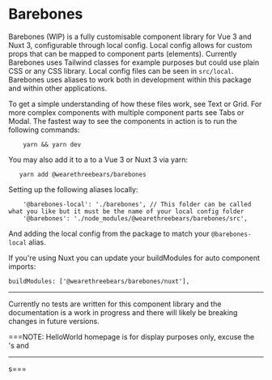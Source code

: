 # Barebones

Barebones (WIP) is a fully customisable component library for Vue 3 and Nuxt 3, configurable through local config. Local config allows for custom props that can be mapped to component parts (elements). Currently Barebones uses Tailwind classes for example purposes but could use plain CSS or any CSS library. Local config files can be seen in `src/local`. Barebones uses aliases to work both in development within this package and within other applications.

To get a simple understanding of how these files work, see Text or Grid. For more complex components with multiple component parts see Tabs or Modal.
The fastest way to see the components in action is to run the following commands:

```
    yarn && yarn dev
```

You may also add it to a to a Vue 3 or Nuxt 3 via yarn:

```
   yarn add @wearethreebears/barebones
```

Setting up the following aliases locally:

```
    '@barebones-local': './barebones', // This folder can be called what you like but it must be the name of your local config folder
    '@barebones': './node_modules/@wearethreebears/barebones/src',
```

And adding the local config from the package to match your `@barebones-local` alias.

If you're using Nuxt you can update your buildModules for auto component imports:

```
buildModules: ['@wearethreebears/barebones/nuxt'],
```

---

Currently no tests are written for this component library and the documentation is a work in progress and there will likely be breaking changes in future versions.

===NOTE: HelloWorld homepage is for display purposes only, excuse the <br />'s and <hr />s===